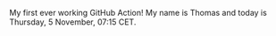 My first ever working GitHub Action!
My name is Thomas and today is Thursday, 5 November, 07:15 CET. 
